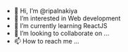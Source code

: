 - 👋 Hi, I’m @ripalnakiya
- 👀 I’m interested in Web development
- 🌱 I’m currently learning ReactJS
- 💞️ I’m looking to collaborate on ...
- 📫 How to reach me ...

<!---
ripalnakiya/ripalnakiya is a ✨ special ✨ repository because its `README.md` (this file) appears on your GitHub profile.
You can click the Preview link to take a look at your changes.
--->
